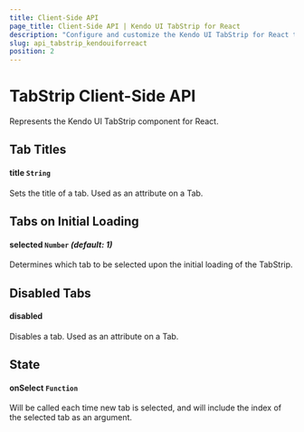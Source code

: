 ```yaml
---
title: Client-Side API
page_title: Client-Side API | Kendo UI TabStrip for React
description: "Configure and customize the Kendo UI TabStrip for React through its client-side API reference."
slug: api_tabstrip_kendouiforreact
position: 2
---
```


# TabStrip Client-Side API

Represents the Kendo UI TabStrip component for React.

## Tab Titles

#### title `String`

Sets the title of a tab. Used as an attribute on a Tab.

## Tabs on Initial Loading

#### selected `Number` *(default: 1)*

Determines which tab to be selected upon the initial loading of the TabStrip.

## Disabled Tabs

#### disabled

Disables a tab. Used as an attribute on a Tab.

## State

#### onSelect `Function`

Will be called each time new tab is selected, and will include the index of the selected tab as an argument.
